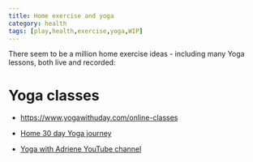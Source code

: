 ```yaml
---
title: Home exercise and yoga
category: health
tags: [play,health,exercise,yoga,WIP]
---
```


There seem to be a million home exercise ideas - including many Yoga lessons, both live and recorded:

# Yoga classes

* https://www.yogawithuday.com/online-classes

* [Home 30 day Yoga journey](https://www.youtube.com/playlist?list=PLui6Eyny-UzzFFfpiil94CUrWKVMaqmkm)

* [Yoga with Adriene YouTube channel](https://www.youtube.com/user/yogawithadriene)
